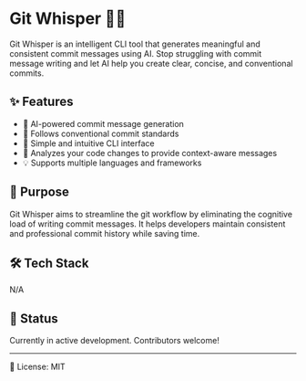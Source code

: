 # Git Whisper 🤖✨

Git Whisper is an intelligent CLI tool that generates meaningful and consistent commit messages using AI. Stop struggling with commit message writing and let AI help you create clear, concise, and conventional commits.

## ✨ Features

- 🤖 AI-powered commit message generation
- 📝 Follows conventional commit standards
- 🚀 Simple and intuitive CLI interface
- 🔄 Analyzes your code changes to provide context-aware messages
- 💡 Supports multiple languages and frameworks

## 🎯 Purpose

Git Whisper aims to streamline the git workflow by eliminating the cognitive load of writing commit messages. It helps developers maintain consistent and professional commit history while saving time.

## 🛠️ Tech Stack

N/A

## 🚧 Status

Currently in active development. Contributors welcome!

---

📄 License: MIT
